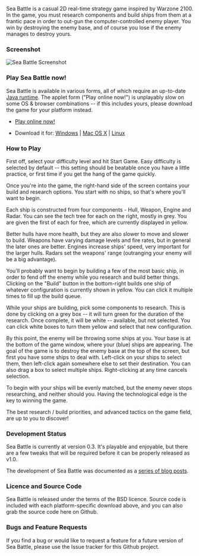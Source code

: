 
Sea Battle is a casual 2D real-time strategy game inspired by Warzone 2100.  In the game, you must research components and build ships from them at a frantic pace in order to out-gun the computer-controlled enemy player.  You win by destroying the enemy base, and of course you lose if the enemy manages to destroy yours.



### Screenshot



![Sea Battle Screenshot](http://files.ianrenton.com/sites/blog/2010/12/wpid-SeaBattleScreenshot.png)



### Play Sea Battle now!



Sea Battle is available in various forms, all of which require an up-to-date [Java runtime](http://java.sun.com).  The applet form ("Play online now!") is unplayably slow on some OS & browser combinations -- if this includes yours, please download the game for your platform instead.



  * [Play online now!](http://www.onlydreaming.net/files/SeaBattle/applet/index.html)

  * Download it for: [Windows](http://www.onlydreaming.net/files/SeaBattle/SeaBattle-win32.zip) | [Mac OS X](http://www.onlydreaming.net/files/SeaBattle/SeaBattle-osx.zip) | [Linux](http://www.onlydreaming.net/files/SeaBattle/SeaBattle-linux.zip)




### How to Play



First off, select your difficulty level and hit Start Game. Easy difficulty is selected by default -- this setting should be beatable once you have a little practice, or first time if you get the hang of the game quickly.

Once you're into the game, the right-hand side of the screen contains your build and research options.  You start with no ships, so that's where you'll want to begin.

Each ship is constructed from four components - Hull, Weapon, Engine and Radar.  You can see the tech tree for each on the right, mostly in grey.  You are given the first of each for free, which are currently displayed in yellow.

Better hulls have more health, but they are also slower to move and slower to build.  Weapons have varying damage levels and fire rates, but in general the later ones are better.  Engines increase ships' speed, very important for the larger hulls.  Radars set the weapons' range (outranging your enemy will be a big advantage).

You'll probably want to begin by building a few of the most basic ship, in order to fend off the enemy while you research and build better things.  Clicking on the "Build" button in the bottom-right builds one ship of whatever configuration is currently shown in yellow.  You can click it multiple times to fill up the build queue.

While your ships are building, pick some components to research.  This is done by clicking on a grey box -- it will turn green for the duration of the research.  Once complete, it will be white -- available, but not selected.  You can click white boxes to turn them yellow and select that new configuration.

By this point, the enemy will be throwing some ships at you.  Your base is at the bottom of the game window, where your (blue) ships are appearing.  The goal of the game is to destroy the enemy base at the top of the screen, but first you have some ships to deal with.  Left-click on your ships to select them, then left-click again somewhere else to set their destination.  You can also drag a box to select multiple ships.  Right-clicking at any time cancels selection.

To begin with your ships will be evenly matched, but the enemy never stops researching, and neither should you.  Having the technological edge is the key to winning the game.

The best research / build priorities, and advanced tactics on the game field, are up to you to discover!



### Development Status



Sea Battle is currently at version 0.3. It's playable and enjoyable, but there are a few tweaks that will be required before it can be properly released as v1.0.

The development of Sea Battle was documented as a [series of blog posts](https://ianrenton.com/blog/sea-battle-now-with-more-processing/).



### Licence and Source Code



Sea Battle is released under the terms of the BSD licence.  Source code is included with each platform-specific download above, and you can also grab the source code here on Github.



### Bugs and Feature Requests


If you find a bug or would like to request a feature for a future version of Sea Battle, please use the Issue tracker for this Github project.
